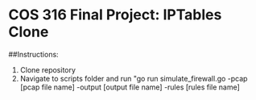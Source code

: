 # COS 316 Final Project: IPTables Clone

##Instructions:

1. Clone repository
2. Navigate to scripts folder and run "go run simulate_firewall.go -pcap [pcap file name] -output [output file name] -rules [rules file name]
